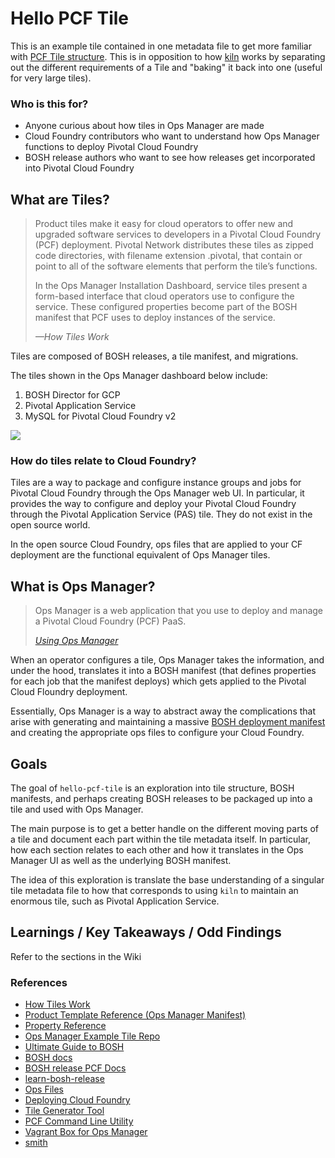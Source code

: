 # Hello PCF Tile
This is an example tile contained in one metadata file to get more familiar with [PCF Tile structure](https://docs.pivotal.io/tiledev/2-1/tile-basics.html). This is in opposition to how [kiln](https://github.com/pivotal-cf/kiln) works by separating out the different requirements of a Tile and "baking" it back into one (useful for very large tiles).

### Who is this for?

 * Anyone curious about how tiles in Ops Manager are made
 * Cloud Foundry contributors who want to understand how Ops Manager functions to deploy Pivotal Cloud Foundry
 * BOSH release authors who want to see how releases get incorporated into Pivotal Cloud Foundry

## What are Tiles?

> Product tiles make it easy for cloud operators to offer new and upgraded software services to developers in a Pivotal Cloud Foundry (PCF) deployment. Pivotal Network distributes these tiles as zipped code directories, with filename extension .pivotal, that contain or point to all of the software elements that perform the tile’s functions.
>
> In the Ops Manager Installation Dashboard, service tiles present a form-based interface that cloud operators use to configure the service. These configured properties become part of the BOSH manifest that PCF uses to deploy instances of the service.
>
> *—How Tiles Work*

Tiles are composed of BOSH releases, a tile manifest, and migrations.

The tiles shown in the Ops Manager dashboard below include:

1. BOSH Director for GCP
2. Pivotal Application Service
3. MySQL for Pivotal Cloud Foundry v2

![](https://docs.pivotal.io/pivotalcf/2-3/customizing/images/interface.png)

### How do tiles relate to Cloud Foundry?
Tiles are a way to package and configure instance groups and jobs for Pivotal Cloud Foundry through the Ops Manager web UI. In particular, it provides the way to configure and deploy your Pivotal Cloud Foundry through the Pivotal Application Service (PAS) tile. They do not exist in the open source world.

In the open source Cloud Foundry, ops files that are applied to your CF deployment are the functional equivalent of Ops Manager tiles.

## What is Ops Manager?

> Ops Manager is a web application that you use to deploy and manage a Pivotal Cloud Foundry (PCF) PaaS.
>
> *[Using Ops Manager](https://docs.pivotal.io/pivotalcf/2-3/customizing/ops-man.html)*

When an operator configures a tile, Ops Manager takes the information, and under the hood, translates it into a BOSH manifest (that defines properties for each job that the manifest deploys) which gets applied to the Pivotal Cloud Floundry deployment.

Essentially, Ops Manager is a way to abstract away the complications that arise with generating and maintaining a massive [BOSH deployment manifest](https://bosh.io/docs/deployment-manifest/) and creating the appropriate ops files to configure your Cloud Foundry.

## Goals
The goal of `hello-pcf-tile` is an exploration into tile structure, BOSH manifests, and perhaps creating BOSH releases to be packaged up into a tile and used with Ops Manager.

The main purpose is to get a better handle on the different moving parts of a tile and document each part within the tile metadata itself. In particular, how each section relates to each other and how it translates in the Ops Manager UI as well as the underlying BOSH manifest.

The idea of this exploration is translate the base understanding of a singular tile metadata file to how that corresponds to using `kiln` to maintain an enormous tile, such as Pivotal Application Service.

## Learnings / Key Takeaways / Odd Findings
Refer to the sections in the Wiki

### References
* [How Tiles Work](https://docs.pivotal.io/tiledev/2-1/tile-structure.html)
* [Product Template Reference (Ops Manager Manifest)](https://docs.pivotal.io/tiledev/2-1/product-template-reference.html)
* [Property Reference](https://docs.pivotal.io/tiledev/2-1/property-reference.html#expressions)
* [Ops Manager Example Tile Repo](https://github.com/pivotal-cf-experimental/ops-manager-example/blob/master/example-product/metadata/example-product.yml.erb)
* [Ultimate Guide to BOSH](https://ultimateguidetobosh.com/)
* [BOSH docs](https://bosh.io/docs)
* [BOSH release PCF Docs](https://docs.pivotal.io/tiledev/2-2/bosh-release.html)
* [learn-bosh-release](https://github.com/mariash/learn-bosh-release)
* [Ops Files](https://bosh.io/docs/cli-ops-files/)
* [Deploying Cloud Foundry](https://docs.cloudfoundry.org/deploying/cf-deployment/deploy-cf.html)
* [Tile Generator Tool](https://docs.pivotal.io/tiledev/2-1/tile-generator.html)
* [PCF Command Line Utility](https://docs.pivotal.io/tiledev/2-3/pcf-command.html)
* [Vagrant Box for Ops Manager](https://github.com/pivotal-cf/vagrant-ops-manager)
* [smith](https://github.com/pivotal-cf-experimental/smith)
